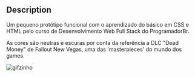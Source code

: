 ## Description
Um pequeno protótipo funcional com o aprendizado do básico em CSS e HTML pelo curso de Desenvolvimento Web Full Stack do ProgramadorBr.

As cores são neutras e escuras por conta da referência a DLC "Dead Money" de Fallout New Vegas, uma das 'masterpieces' do mundo dos games.


![gifzinho](https://user-images.githubusercontent.com/87228787/171301871-6646c2be-7f5a-4c0a-b302-78e5f344b079.gif)
